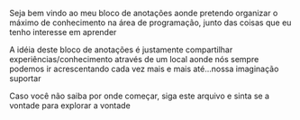 Seja bem vindo ao meu bloco de anotações aonde pretendo organizar o máximo de conhecimento na área de programação, junto das coisas que eu tenho interesse em aprender

A idéia deste bloco de anotações é justamente compartilhar experiências/conhecimento através de um local aonde nós sempre podemos ir acrescentando cada vez mais e mais até...nossa imaginação suportar

Caso você não saiba por onde começar, siga este arquivo e sinta se a vontade para explorar a vontade

